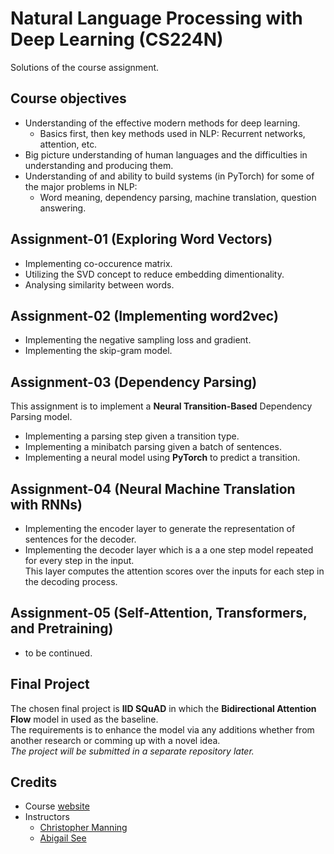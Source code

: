 # Natural Language Processing with Deep Learning (CS224N)
Solutions of the course assignment.

## Course objectives
* Understanding of the effective modern methods for deep learning.
  * Basics first, then key methods used in NLP: Recurrent networks, attention, etc.
* Big picture understanding of human languages and the difficulties in understanding and producing them.
* Understanding of and ability to build systems (in PyTorch) for some of the major problems in NLP:
  * Word meaning, dependency parsing, machine translation, question answering.
 
 ## Assignment-01 (Exploring Word Vectors)
 * Implementing co-occurence matrix.
 * Utilizing the SVD concept to reduce embedding dimentionality.
 * Analysing similarity between words.
 
 ## Assignment-02 (Implementing word2vec)
* Implementing the negative sampling loss and gradient.
* Implementing the skip-gram model.

## Assignment-03 (Dependency Parsing)
This assignment is to implement a **Neural Transition-Based** Dependency Parsing model.
* Implementing a parsing step given a transition type.
* Implementing a minibatch parsing given a batch of sentences.
* Implementing a neural model using **PyTorch** to predict a transition.

## Assignment-04 (Neural Machine Translation with RNNs)
* Implementing the encoder layer to generate the representation of sentences for the decoder.
* Implementing the decoder layer which is a a one step model repeated for every step in the input. <br>
  This layer computes the attention scores over the inputs for each step in the decoding process.

## Assignment-05 (Self-Attention, Transformers, and Pretraining)
* to be continued.

## Final Project
The chosen final project is **IID SQuAD** in which the **Bidirectional Attention Flow** model in used as the baseline. <br>
The requirements is to enhance the model via any additions whether from another research or comming up with a novel idea. <br>
*The project will be submitted in a separate repository later.*

## Credits
* Course [website](https://web.stanford.edu/class/archive/cs/cs224n/cs224n.1194/)
* Instructors
  * [Christopher Manning](https://nlp.stanford.edu/~manning/)
  * [Abigail See](https://cs.stanford.edu/people/abisee/)
